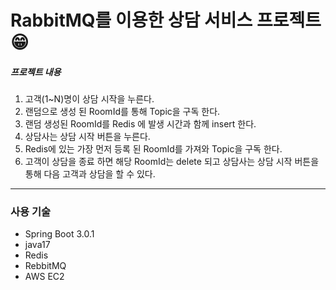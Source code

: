 # RabbitMQ를 이용한 상담 서비스 프로젝트&#128513;

##### 프로젝트 내용
1. 고객(1~N)명이 상담 시작을 누른다.
2. 랜덤으로 생성 된 RoomId를 통해 Topic을 구독 한다.
3. 랜덤 생성된 RoomId를 Redis 에 발생 시간과 함께 insert 한다.
4. 상담사는 상담 시작 버튼을 누른다.
5. Redis에 있는 가장 먼저 등록 된 RoomId를 가져와 Topic을 구독 한다.
6. 고객이 상담을 종료 하면 해당 RoomId는 delete 되고 상담사는 상담 시작 버튼을 통해 다음 고객과 상담을 할 수 있다.

******************************************************
### 사용 기술
+ Spring Boot 3.0.1
+ java17
+ Redis
+ RebbitMQ
+ AWS EC2
